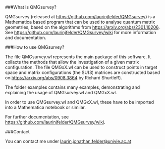 ###What is QMGsurvey?

QMGsurvey (released at https://github.com/laurinjfelder/QMGsurvey) is a Mathematica based program that can be used to analyse quantum matrix geometries, based on the algorithms from https://arxiv.org/abs/2301.10206.
See https://github.com/laurinjfelder/QMGsurvey/wiki for more information and documentation.

###How to use QMGsurvey?

The file QMGsurvey.wl represents the main package of this software. It collacts the methods that allow the investigation of a given matrix configuration.
The file QMGxX.wl can be used to construct points in target space and matrix configurations (the SU(3) matrices are constructed based on https://arxiv.org/abs/0908.3864 by Richard Shurtleff).

The folder examples contains many examples, demonstrating and explaining the usage of QMGsurvey.wl and QMGxX.wl.

In order to use QMGsurvey.wl and QMGxX.wl, these have to be imported into a Mathematica notebook or similar.

For further documentation, see https://github.com/laurinjfelder/QMGsurvey/wiki.

###Contact

You can contact me under laurin.jonathan.felder@univie.ac.at
